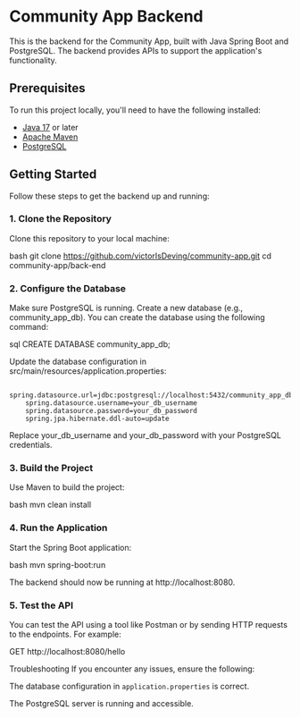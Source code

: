 # Community App Backend

This is the backend for the Community App, built with Java Spring Boot and PostgreSQL. The backend provides APIs to support the application's functionality.

## Prerequisites

To run this project locally, you'll need to have the following installed:

- [Java 17](https://adoptium.net/) or later
- [Apache Maven](https://maven.apache.org/)
- [PostgreSQL](https://www.postgresql.org/)

## Getting Started

Follow these steps to get the backend up and running:

### 1. Clone the Repository

Clone this repository to your local machine:

bash
	git clone https://github.com/victorIsDeving/community-app.git
	cd community-app/back-end

### 2. Configure the Database
Make sure PostgreSQL is running.
Create a new database (e.g., community_app_db).
You can create the database using the following command:

sql
	CREATE DATABASE community_app_db;

Update the database configuration in src/main/resources/application.properties:
```
	spring.datasource.url=jdbc:postgresql://localhost:5432/community_app_db
	spring.datasource.username=your_db_username
	spring.datasource.password=your_db_password
	spring.jpa.hibernate.ddl-auto=update
```
Replace your_db_username and your_db_password with your PostgreSQL credentials.

### 3. Build the Project
Use Maven to build the project:

bash
	mvn clean install

### 4. Run the Application
Start the Spring Boot application:

bash
	mvn spring-boot:run

The backend should now be running at http://localhost:8080.

### 5. Test the API
You can test the API using a tool like Postman or by sending HTTP requests to the endpoints. For example:

GET http://localhost:8080/hello

Troubleshooting
If you encounter any issues, ensure the following:

The database configuration in `application.properties` is correct.

The PostgreSQL server is running and accessible.